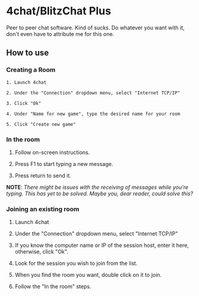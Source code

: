 # 4chat/BlitzChat Plus
Peer to peer chat software. Kind of sucks. Do whatever you want with it, don't even have to attribute me for this one. 
## How to use
### Creating a Room
	1. Launch 4chat

	2. Under the "Connection" dropdown menu, select "Internet TCP/IP"

	3. Click "Ok"

	4. Under "Name for new game", type the desired name for your room

	5. Click "Create new game"
### In the room
  1. Follow on-screen instructions.

  2. Press F1 to start typing a new message.

  3. Press return to send it.

**NOTE**: *There might be issues with the receiving of messages while you're typing. This has yet to be solved. Maybe you, dear reader, could solve this?*
### Joining an existing room
  1. Launch 4chat

  2. Under the "Connection" dropdown menu, select "Internet TCP/IP"

  3. If you know the computer name or IP of the session host, enter it here, otherwise, click "Ok".

  4. Look for the session you wish to join from the list.

  5. When you find the room you want, double click on it to join.

  6. Follow the "In the room" steps.
